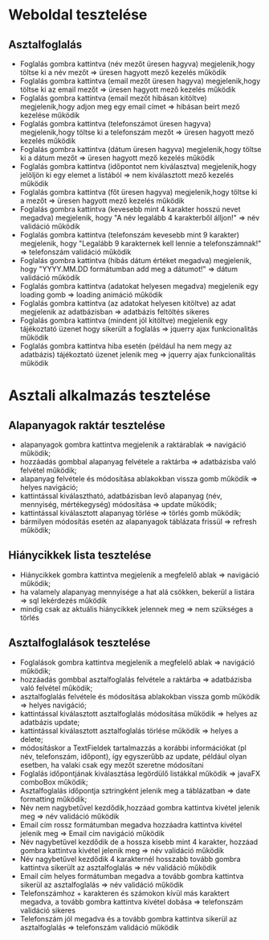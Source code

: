 # Weboldal tesztelése

## Asztalfoglalás

- Foglalás gombra kattintva (név mezőt üresen hagyva) megjelenik,hogy töltse ki a név mezőt => üresen hagyott mező kezelés működik
- Foglalás gombra kattintva (email mezőt üresen hagyva) megjelenik,hogy töltse ki az email mezőt => üresen hagyott mező kezelés működik
- Foglalás gombra kattintva (email mezőt hibásan kitöltve) megjelenik,hogy adjon meg egy email címet => hibásan beírt mező kezelése működik
- Foglalás gombra kattintva (telefonszámot üresen hagyva) megjelenik,hogy töltse ki a telefonszám mezőt => üresen hagyott mező kezelés működik
- Foglalás gombra kattintva (dátum üresen hagyva) megjelenik,hogy töltse ki a dátum mezőt => üresen hagyott mező kezelés működik
- Foglalás gombra kattintva (időpontot nem kiválasztva) megjelenik,hogy jelöljön ki egy elemet a listából => nem kiválasztott mező kezelés működik
- Foglalás gombra kattintva (főt üresen hagyva) megjelenik,hogy töltse ki a mezőt => üresen hagyott mező kezelés működik
- Foglalás gombra kattintva (kevesebb mint 4 karakter hosszú nevet megadva) megjelenik, hogy "A név legalább 4 karakterből álljon!" => név validáció működik
- Foglalás gombra kattintva (telefonszám kevesebb mint 9 karakter) megjelenik, hogy "Legalább 9 karakternek kell lennie a telefonszámnak!" => telefonszám 
  validáció működik
- Foglalás gombra kattintva (hibás dátum értéket megadva) megjelenik, hogy "YYYY.MM.DD formátumban add meg a dátumot!" => dátum validáció működik
- Foglalás gombra kattintva (adatokat helyesen megadva) megjelenik egy loading gomb => loading animáció működik
- Foglalás gombra kattintva (az adatokat helyesen kitöltve) az adat megjelenik az adatbázisban => adatbázis feltöltés sikeres
- Foglalás gombra kattintva (mindent jól kitöltve) megjelenik egy tájékoztató üzenet hogy sikerült a foglalás => jquerry ajax funkcionalitás működik
- Foglalás gombra kattintva hiba esetén (például ha nem megy az adatbázis) tájékoztató üzenet jelenik meg => jquerry ajax funkcionalitás működik

# Asztali alkalmazás tesztelése

## Alapanyagok raktár tesztelése

- alapanyagok gombra kattintva megjelenik a raktárablak => navigáció működik;
- hozzáadás gombbal alapanyag felvétele a raktárba => adatbázisba való felvétel működik;
- alapanyag felvétele és módosítása ablakokban vissza gomb működik => helyes navigáció;
- kattintással kiválasztható, adatbázisban levő alapanyag (név, mennyiség, mértékegység) módosítása => update működik;
- kattintással kiválasztott alapanyag törlése => törlés gomb működik;
- bármilyen módosítás esetén az alapanyagok táblázata frissül => refresh működik;

## Hiánycikkek lista tesztelése

- Hiánycikkek gombra kattintva megjelenik a megfelelő ablak => navigáció működik;
- ha valamely alapanyag mennyisége a hat alá csökken, bekerül a listára => sql lekérdezés működik
- mindig csak az aktuális hiánycikkek jelennek meg => nem szükséges a törlés

## Asztalfoglalások tesztelése

- Foglalások gombra kattintva megjelenik a megfelelő ablak => navigáció működik;
- hozzáadás gombbal asztalfoglalás felvétele a raktárba => adatbázisba való felvétel működik;
- asztalfoglalás felvétele és módosítása ablakokban vissza gomb működik => helyes navigáció;
- kattintással kiválasztott asztalfoglalás módosítása működik => helyes az adatbázis update;
- kattintással kiválasztott asztalfoglalás törlése működik => helyes a delete;
- módosításkor a TextFieldek tartalmazzás a korábbi információkat (pl név, telefonszám, időpont), így egyszerűbb az update, például olyan esetben, ha valaki csak egy mezőt 
szeretne módosítani
- Foglalás időpontjának kiválasztása legördülő listákkal működik => javaFX comboBox működik;
- Asztalfoglalás időpontja sztringként jelenik meg a táblázatban => date formatting működik;
- Név nem nagybetűvel kezdődik,hozzáad gombra kattintva kivétel jelenik meg => név validáció működik
- Email cím rossz formátumban megadva hozzáadra kattintva kivétel jelenik meg => Email cím navigáció működik
- Név nagybetűvel kezdődik de a hossza kisebb mint 4 karakter, hozzáad gombra kattintva kivétel jelenik meg => név validáció működik
- Név nagybetűvel kezdődik 4 karakternél hosszabb tovább gombra kattintva sikerült az asztalfoglalás => név validáció működik
- Email cím helyes formátumban megadva a tovább gombra kattintva sikerül az asztalfoglalás => név validáció működik
- Telefonszámhoz + karakteren és számokon kívül más karaktert megadva, a tovább gombra kattintva kivétel dobása => telefonszám validáció sikeres
- Telefonszám jól megadva és a tovább gombra kattintva sikerül az asztalfoglalás => telefonszám validáció működik
